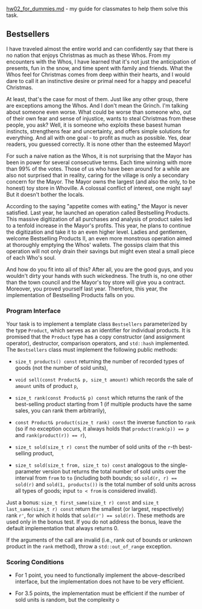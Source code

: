 [hw02_for_dummies.md](guide%2Fhw02_for_dummies_ru.md) - my guide for classmates to help them solve this task.

## Bestsellers

I have traveled almost the entire world and can confidently say that there is no nation that enjoys Christmas as much as these Whos. From my encounters with the Whos, I have learned that it's not just the anticipation of presents, fun in the snow, and time spent with family and friends. What the Whos feel for Christmas comes from deep within their hearts, and I would dare to call it an instinctive desire or primal need for a happy and peaceful Christmas.

At least, that's the case for most of them. Just like any other group, there are exceptions among the Whos. And I don't mean the Grinch. I'm talking about someone even worse. What could be worse than someone who, out of their own fear and sense of injustice, wants to steal Christmas from these people, you ask? Well, it is someone who exploits these basest human instincts, strengthens fear and uncertainty, and offers simple solutions for everything. And all with one goal - to profit as much as possible. Yes, dear readers, you guessed correctly. It is none other than the esteemed Mayor!

For such a naive nation as the Whos, it is not surprising that the Mayor has been in power for several consecutive terms. Each time winning with more than 99% of the votes. Those of us who have been around for a while are also not surprised that in reality, caring for the village is only a secondary concern for the Mayor. The Mayor owns the largest (and also the only, to be honest) toy store in Whoville. A colossal conflict of interest, one might say! But it doesn't bother the locals.

According to the saying "appetite comes with eating," the Mayor is never satisfied. Last year, he launched an operation called Bestselling Products. This massive digitization of all purchases and analysis of product sales led to a tenfold increase in the Mayor's profits. This year, he plans to continue the digitization and take it to an even higher level. Ladies and gentlemen, welcome Bestselling Products II, an even more monstrous operation aimed at thoroughly emptying the Whos' wallets. The gossips claim that this operation will not only drain their savings but might even steal a small piece of each Who's soul.

And how do you fit into all of this? After all, you are the good guys, and you wouldn't dirty your hands with such wickedness. The truth is, no one other than the town council and the Mayor's toy store will give you a contract. Moreover, you proved yourself last year. Therefore, this year, the implementation of Bestselling Products falls on you.

### Program Interface

Your task is to implement a template class `Bestsellers` parameterized by the type `Product`, which serves as an identifier for individual products. It is promised that the `Product` type has a copy constructor (and assignment operator), destructor, comparison operators, and `std::hash` implemented. The `Bestsellers` class must implement the following public methods:

- `size_t products() const` returning the number of recorded types of goods (not the number of sold units),

- `void sell(const Product& p, size_t amount)` which records the sale of `amount` units of product `p`,

- `size_t rank(const Product& p) const` which returns the rank of the best-selling product starting from 1 (if multiple products have the same sales, you can rank them arbitrarily),

- `const Product& product(size_t rank) const` the inverse function to `rank` (so if no exception occurs, it always holds that `product(rank(p)) == p` and `rank(product(r)) == r`),

- `size_t sold(size_t r) const` the number of sold units of the `r`-th best-selling product,

- `size_t sold(size_t from, size_t to) const` analogous to the single-parameter version but returns the total number of sold units over the interval from `from` to `to` (including both bounds; so `sold(r, r) == sold(r)` and `sold(1, products())` is the total number of sold units across all types of goods; input `to < from` is considered invalid).

Just a bonus: `size_t first_same(size_t r) const` and `size_t last_same(size_t r) const` return the smallest (or largest, respectively) rank `r'`, for which it holds that `sold(r') == sold(r)`. These methods are used only in the bonus test. If you do not address the bonus, leave the default implementation that always returns 0.

If the arguments of the call are invalid (i.e., rank out of bounds or unknown product in the `rank` method), throw a `std::out_of_range` exception.

### Scoring Conditions

- For 1 point, you need to functionally implement the above-described interface, but the implementation does not have to be very efficient.

- For 3.5 points, the implementation must be efficient if the number of sold units is random, but the complexity o
